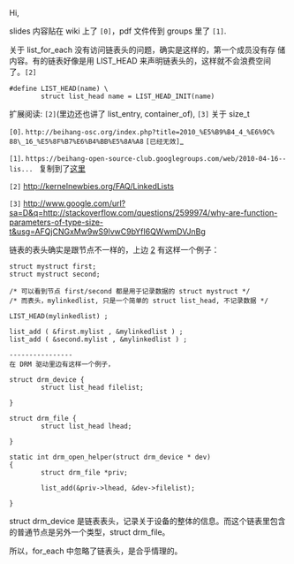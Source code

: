 Hi,

slides 内容贴在 wiki 上了 `[0]`，pdf 文件传到 groups 里了 `[1]`.

关于 list\_for\_each 没有访问链表头的问题，确实是这样的，第一个成员没有存
储内容。有的链表好像是用 LIST\_HEAD 来声明链表头的，这样就不会浪费空间
了。`[2]`

```
#define LIST_HEAD(name) \
        struct list_head name = LIST_HEAD_INIT(name)
```

扩展阅读:
`[2]`(里边还也讲了 list\_entry, container\_of),
`[3]` 关于 size\_t

`[0]`. `http://beihang-osc.org/index.php?title=2010_%E5%B9%B4_4_%E6%9C%
88\_16_%E5%8F%B7%E6%B4%BB%E5%8A%A8` `[已经无效]`_

`[1]`.
`https://beihang-open-source-club.googlegroups.com/web/2010-04-16--lis... `
复制到了[这里](http://bhosc.googlecode.com/files/2010-04-16--list_head.pdf)

`[2]` http://kernelnewbies.org/FAQ/LinkedLists

`[3]`
http://www.google.com/url?sa=D&q=http://stackoverflow.com/questions/2599974/why-are-function-parameters-of-type-size-t&usg=AFQjCNGxMw9wS9lvwC9bYfI6QWwmDVJnBg



链表的表头确实是跟节点不一样的，上边 [2](2.md) 有这样一个例子：

```
struct mystruct first;
struct mystruct second;

/* 可以看到节点 first/second 都是用于记录数据的 struct mystruct */
/* 而表头，mylinkedlist, 只是一个简单的 struct list_head, 不记录数据 */

LIST_HEAD(mylinkedlist) ;

list_add ( &first.mylist , &mylinkedlist ) ;
list_add ( &second.mylist , &mylinkedlist ) ;

----------------
在 DRM 驱动里边有这样一个例子，

struct drm_device {
        struct list_head filelist;

}

struct drm_file {
        struct list_head lhead;

}

static int drm_open_helper(struct drm_device * dev)
{
        struct drm_file *priv;

        list_add(&priv->lhead, &dev->filelist);

}
```

struct drm\_device 是链表表头，记录关于设备的整体的信息。而这个链表里包含
的普通节点是另外一个类型，struct drm\_file。

所以，for\_each 中忽略了链表头，是合乎情理的。